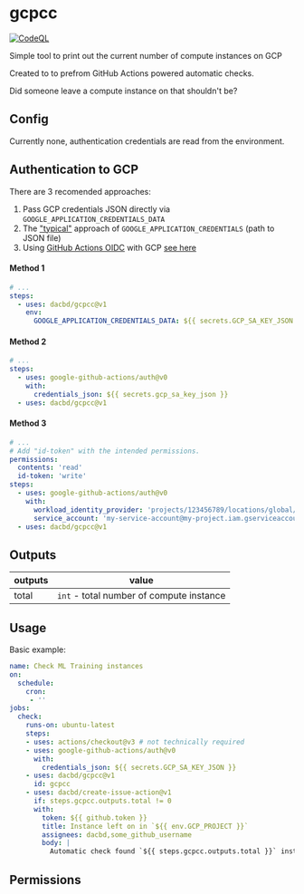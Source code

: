# gcpcc
[![CodeQL](https://github.com/dacbd/gcpcc/actions/workflows/codeql-analysis.yml/badge.svg)](https://github.com/dacbd/gcpcc/actions/workflows/codeql-analysis.yml)

Simple tool to print out the current number of compute instances on GCP

Created to to prefrom GitHub Actions powered automatic checks.

Did someone leave a compute instance on that shouldn't be?

## Config
Currently none, authentication credentials are read from the environment.

## Authentication to GCP

There are 3 recomended approaches:
1. Pass GCP credentials JSON directly via `GOOGLE_APPLICATION_CREDENTIALS_DATA`
1. The ["typical"](https://github.com/google-github-actions/auth#authenticating-via-service-account-key-json-1) approach of `GOOGLE_APPLICATION_CREDENTIALS` (path to JSON file)
1. Using [GitHub Actions OIDC](https://docs.github.com/en/actions/deployment/security-hardening-your-deployments/configuring-openid-connect-in-google-cloud-platform) with GCP [see here](https://github.com/google-github-actions/auth#authenticating-via-workload-identity-federation-1)

#### Method 1
```yml
# ...
steps:
  - uses: dacbd/gcpcc@v1
    env:
      GOOGLE_APPLICATION_CREDENTIALS_DATA: ${{ secrets.GCP_SA_KEY_JSON }}
```

#### Method 2
```yml
# ...
steps:
  - uses: google-github-actions/auth@v0
    with:
      credentials_json: ${{ secrets.gcp_sa_key_json }}
  - uses: dacbd/gcpcc@v1
```

#### Method 3
```yml
# ...
# Add "id-token" with the intended permissions.
permissions:
  contents: 'read'
  id-token: 'write'
steps:
  - uses: google-github-actions/auth@v0
    with:
      workload_identity_provider: 'projects/123456789/locations/global/workloadIdentityPools/my-pool/providers/my-provider'
      service_account: 'my-service-account@my-project.iam.gserviceaccount.com'
  - uses: dacbd/gcpcc@v1
```

## Outputs
| outputs | value |
| ------- | ----- |
| total   | `int` - total number of compute instance |

## Usage
Basic example:
```yml
name: Check ML Training instances
on:
  schedule:
    cron:
     - ''
jobs:
  check:
    runs-on: ubuntu-latest
    steps:
    - uses: actions/checkout@v3 # not technically required
    - uses: google-github-actions/auth@v0
      with:
        credentials_json: ${{ secrets.GCP_SA_KEY_JSON }}
    - uses: dacbd/gcpcc@v1
      id: gcpcc
    - uses: dacbd/create-issue-action@v1
      if: steps.gcpcc.outputs.total != 0
      with:
        token: ${{ github.token }}
        title: Instance left on in `${{ env.GCP_PROJECT }}`
        assignees: dacbd,some_github_username
        body: |
          Automatic check found `${{ steps.gcpcc.outputs.total }}` instance\s left on.
```
## Permissions
